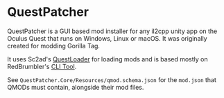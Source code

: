# QuestPatcher

QuestPatcher is a GUI based mod installer for any il2cpp unity app on the Oculus Quest that runs on Windows, Linux or macOS.
It was originally created for modding Gorilla Tag.

It uses Sc2ad's [QuestLoader](https://github.com/sc2ad/QuestLoader/) for loading mods and is based mostly on RedBrumbler's [CLI Tool](https://github.com/RedBrumbler/QuestAppPatcher).

See `QuestPatcher.Core/Resources/qmod.schema.json` for the `mod.json` that QMODs must contain, alongside their mod files.
